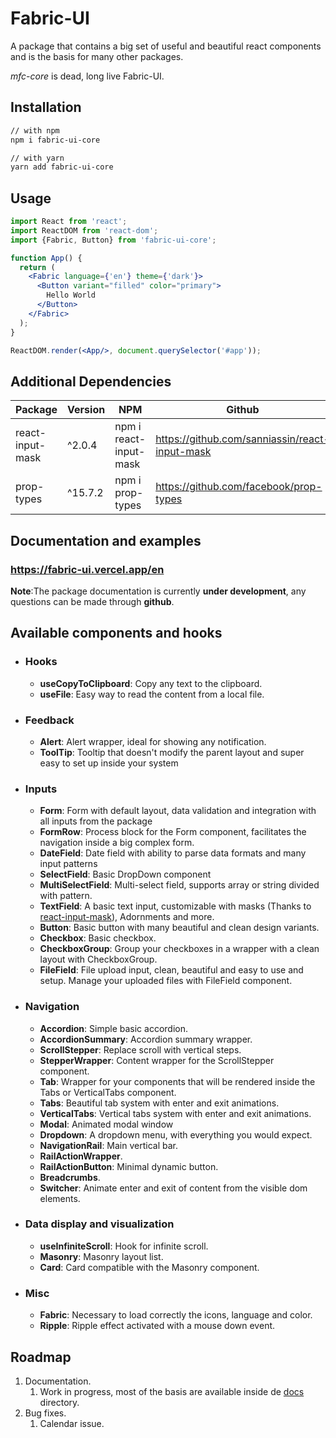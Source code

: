# Fabric-UI
A package that contains a big set of useful and beautiful react components and is the basis for many other packages.

*mfc-core* is dead, long live Fabric-UI.

## Installation

```sh
// with npm
npm i fabric-ui-core

// with yarn
yarn add fabric-ui-core
```

## Usage

```jsx
import React from 'react';
import ReactDOM from 'react-dom';
import {Fabric, Button} from 'fabric-ui-core';

function App() {
  return (
    <Fabric language={'en'} theme={'dark'}>
      <Button variant="filled" color="primary">
        Hello World
      </Button>
    </Fabric>
  );
}

ReactDOM.render(<App/>, document.querySelector('#app'));
```

## Additional Dependencies

| Package            | Version | NPM                      | Github                                         |
|--------------------|---------|--------------------------|------------------------------------------------|
| react-input-mask   | ^2.0.4  | npm i react-input-mask   | https://github.com/sanniassin/react-input-mask |
| prop-types   | ^15.7.2  | npm i prop-types   | https://github.com/facebook/prop-types |

## Documentation and examples

### https://fabric-ui.vercel.app/en

**Note**:The package documentation is currently **under development**, any questions can be made through **github**.

## Available components and hooks

- ### Hooks

  - **useCopyToClipboard**: Copy any text to the clipboard.
  - **useFile**: Easy way to read the content from a local file.

- ### Feedback
  - **Alert**: Alert wrapper, ideal for showing any notification.
  - **ToolTip**: Tooltip that doesn't modify the parent layout and super easy to set up inside your system

- ### Inputs

  - **Form**: Form with default layout, data validation and integration with all inputs from the package
  - **FormRow**: Process block for the Form component, facilitates the navigation inside a big complex form.
  - **DateField**: Date field with ability to parse data formats and many input patterns
  - **SelectField**: Basic DropDown component
  - **MultiSelectField**: Multi-select field, supports array or string divided with pattern.
  - **TextField**: A basic text input, customizable with masks (Thanks
    to <a href='https://github.com/sanniassin/react-input-mask'>react-input-mask</a>), Adornments and more.
  - **Button**: Basic button with many beautiful and clean design variants.
  - **Checkbox**: Basic checkbox.
  - **CheckboxGroup**: Group your checkboxes in a wrapper with a clean layout with CheckboxGroup.
  - **FileField**: File upload input, clean, beautiful and easy to use and setup. Manage your uploaded files with
    FileField component.

- ### Navigation
  - **Accordion**: Simple basic accordion.
  - **AccordionSummary**: Accordion summary wrapper.
  - **ScrollStepper**: Replace scroll with vertical steps.
  - **StepperWrapper**: Content wrapper for the ScrollStepper component.
  - **Tab**: Wrapper for your components that will be rendered inside the Tabs or VerticalTabs component.
  - **Tabs**: Beautiful tab system with enter and exit animations.
  - **VerticalTabs**: Vertical tabs system with enter and exit animations.
  - **Modal**: Animated modal window
  - **Dropdown**: A dropdown menu, with everything you would expect.
  - **NavigationRail**: Main vertical bar.
  - **RailActionWrapper**.
  - **RailActionButton**: Minimal dynamic button.
  - **Breadcrumbs**.
  - **Switcher**: Animate enter and exit of content from the visible dom elements.

- ### Data display and visualization
  - **useInfiniteScroll**: Hook for infinite scroll.
  - **Masonry**: Masonry layout list.
  - **Card**: Card compatible with the Masonry component.

- ### Misc
  - **Fabric**: Necessary to load correctly the icons, language and color.
  - **Ripple**: Ripple effect activated with a mouse down event.


## Roadmap

1. Documentation.
   1. Work in progress, most of the basis are available inside de [docs](https://github.com/FacoBackup/fabric-ui/tree/next/docs/en) directory.
2. Bug fixes.
   1. Calendar issue.
